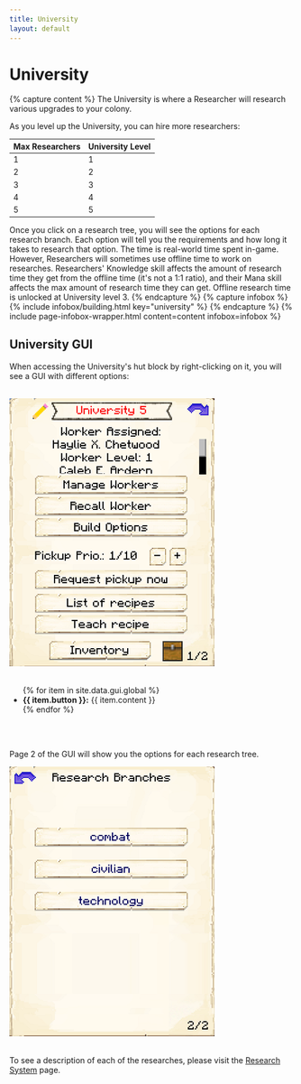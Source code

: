 ```yaml
---
title: University
layout: default
---
```

# University

{% capture content %}
The University is where a Researcher will research various upgrades to your colony.

As you level up the University, you can hire more researchers:

| Max Researchers | University Level |
| --------------- | ---------------- |
| 1 | 1 |
| 2 | 2 |
| 3 | 3 |
| 4 | 4 |
| 5 | 5 |

Once you click on a research tree, you will see the options for each research branch. Each option will tell you the requirements and how long it takes to research that option. The time is real-world time spent in-game. However, Researchers will sometimes use offline time to work on researches. Researchers' Knowledge skill affects the amount of research time they get from the offline time (it's not a 1:1 ratio), and their Mana skill affects the max amount of research time they can get. Offline research time is unlocked at University level 3. 
{% endcapture %}
{% capture infobox %}
{% include infobox/building.html key="university" %}
{% endcapture %}
{% include page-infobox-wrapper.html content=content infobox=infobox %}

## University GUI

When accessing the University's hut block by right-clicking on it, you will see a GUI with different options:

<br>
<div class="row">
  <div class="col-sm-12 col-md">
    <img src="../../assets/images/gui/universitygui1.png" class="img-fluid mx-auto" alt="University GUI">
  </div>
  <div class="col-sm-12 col-md">
    <br>
    <ul>
      {% for item in site.data.gui.global %}
        <li><strong>{{ item.button }}:</strong> {{ item.content }}</li>
      {% endfor %}
    </ul>
  </div>
</div>
<br>

<br>

Page 2 of the GUI will show you the options for each research tree.

<div class="row">
  <div class="col-sm-12 col-md">
    <img src="../../assets/images/gui/universitygui2.png" class="img-fluid mx-auto" alt="University GUI Page 2">
  </div>
</div>
    
<br>

To see a description of each of the researches, please visit the [Research System](../../source/systems/research) page.
